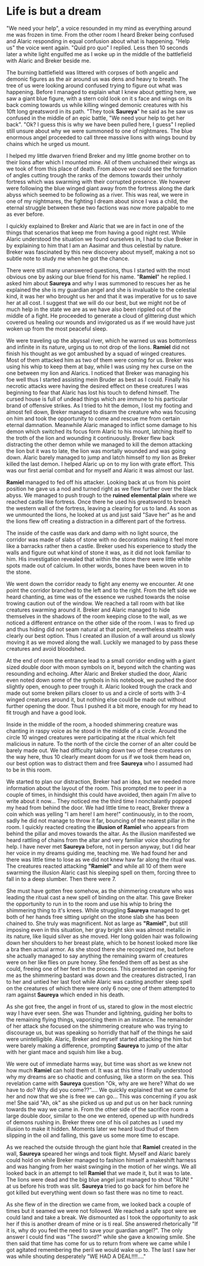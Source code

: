 # Life is but a dream
"We need your help", a voice resounded in my mind as everything around me was frozen in time. From the other room I heard Breker being confused and Alaric responding in equal confusion about what is happening. "Help us" the voice went again. "Quid pro quo" I replied. Less then 10 seconds later a white light engulfed me as I woke up in the middle of the battlefield with Alaric and Breker beside me.

The burning battlefield was littered with corpses of both angelic and demonic figures as the air around us was dens and heavy to breath. The tree of us were looking around confused trying to figure out what was happening. Before I managed to explain what I knew about getting here, we saw a giant blue figure, with a stern cold look on it s face and wings on its back coming towards us while killing winged demonic creatures with his 10ft long greatsword in its path. "They took **Saureya**" he said as he saw us confused in the middle of an epic battle, "We need your help to get her back". "Ok? I guess this is why we have been pulled here, I guess" I replied still unsure about why we were summoned to one of nightmares. The blue enormous angel proceeded to call three massive lions with wings bound by chains which he urged us mount.

I helped my little dwarven friend Breker and my little gnome brother on to their lions after which I mounted mine. All of them unchained their wings as we took of from this place of death. From above we could see the formation of angles cutting trough the ranks of the demons towards their unholy fortress which was swarming with their corrupted presence. We however were following the blue winged giant away from the fortress along the dark abyss which seemed to be following as a river. This was real, we were in one of my nightmares, the fighting I dream about since I was a child, the eternal struggle between these two factions was now more palpable to me as ever before.

I quickly explained to Breker and Alaric that we are in fact in one of the things that scenarios that keep me from having a good night rest. While Alaric understood the situation we found ourselves in, I had to clue Breker in by explaining to him that I am an Aasimar and thus celestial by nature. Breker was fascinated by this new discovery about myself, making a not so subtle note to study me when he got the chance.

There were still many unanswered questions, thus I started with the most obvious one by asking our blue friend for his name. "**Ramiel**" he replied. I asked him about **Saureya** and why I was summoned to rescues her as he explained the she is my guardian angel and she is invaluable to the celestial kind, it was her who brought us her and that it was imperative for us to save her at all cost. I suggest that we will do our best, but we might not be of much help in the state we are as we have also been rippled out of the middle of a fight. He proceeded to generate a cloud of glittering dust which covered us healing our wounds and invigorated us as if we would have just woken up from the most peaceful sleep.

We were traveling up the abyssal river, which he warned us was bottomless and infinite in its nature, urging us to not drop of the lions. **Ramiel** did not finish his thought as we got ambushed by a squad of winged creatures. Most of them attacked him as two of them were coming for us. Breker was using his whip to keep them at bay, while I was using my hex curse on the one between my lion and Alarics. I noticed that Breker was managing his foe well thus I started assisting mein Bruder as best as I could. Finally his necrotic attacks were having the desired effect on these creatures I was beginning to fear that Alaric has lost his touch to defend himself. The cursed house is full of undead things which are immune to his particular brand of offensive strikes. As I tried to hit the demon, I lost my footing and almost fell down, Breker managed to disarm the creature who was focusing on him and took the opportunity to come and rescue me from certain eternal damnation. Meanwhile Alaric managed to inflict some damage to his demon which switched its focus form Alaric to his mount, latching itself to the troth of the lion and wounding it continuously. Breker flew back distracting the other demon while we managed to kill the demon attacking the lion but it was to late, the lion was mortally wounded and was going down. Alaric barely managed to jump and latch himself to my lion as Breker killed the last demon. I helped Alaric up on to my lion with grate effort. This was our first aerial combat and for myself and Alaric it was almost our last.  

**Ramiel** managed to fed off his attacker. Looking back at us from his point position he gave us a nod and turned right as we flew further over the black abyss. We managed to push trough to the **ruined elemental plain** where we reached castle like fortress. Once there he used his greatsword to breach the western wall of the fortress, leaving a clearing for us to land. As soon as we unmounted the lions, he looked at us and just said "Save her" as he and the lions flew off creating a distraction in a different part of the fortress.

The inside of the castle was dark and damp with no light source, the corridor was made of slabs of stone with no decorations making it feel more like a barracks rather then a castle. Breker used his experience to study the walls and figure out what kind of stone it was, as it did not look familiar to him. His investigation revealed that within the stone there were little white spots made out of calcium. In other words, bones have been woven in to the stone.

We went down the corridor ready to fight any enemy we encounter. At one point the corridor branched to the left and to the right. From the left side we heard chanting, as time was of the essence we rushed towards the noise trowing caution out of the window. We reached a tall room with bat like creatures swarming around it. Breker and Alaric managed to hide themselves in the shadows of the room keeping close to the wall, as we noticed a different entrance on the other side of the room. I was to fired up and thus hiding did not seam natural at that point, nevertheless stealth was clearly our best option. Thus I created an illusion of a wall around us slowly moving it as we moved along the wall. Luckily we managed to by pass these creatures and avoid bloodshed.

At the end of room the entrance lead to a small corridor ending with a giant sized double door with moon symbols on it, beyond witch the chanting was resounding and echoing. After Alaric and Breker studied the door, Alaric even noted down some of the symbols in his notebook, we pushed the door slightly open, enough to peer trough it. Alaric looked trough the crack and made out some breken pillars closer to us and a circle of sorts with 3-4 winged creatures around it, but nothing else could be made out without further opening the door. Thus I pushed it a bit more, enough for my head to fit trough and have a good look.

Inside in the middle of the room, a hooded shimmering creature was chanting in raspy voice as he stood in the middle of a circle. Around the circle 10 winged creatures were participating at the ritual which felt malicious in nature. To the north of the circle the corner of an alter could be barely made out. We had difficulty taking down two of these creatures on the way here, thus 10 clearly meant doom for us if we took them head on, our best option was to distract them and free **Saureya** who I assumed had to be in this room.

We started to plan our distraction, Breker had an idea, but we needed more information about the layout of the room. This prompted me to peer in a couple of times, in hindsight this could have avoided, then again I'm alive to write about it now... They noticed me the third time I nonchalantly popped my head from behind the door. We had little time to react, Breker threw a coin which was yelling "I am here! I am here!" continuously, in to the room, sadly he did not manage to throw it far, bouncing of the nearest pillar in the room. I quickly reacted creating the **illusion of Ramiel** who appears from behind the pillar and moves towards the altar. As the illusion manifested we heard rattling of chains from the altar and very familiar voice shouting for help. I have never met **Saureya** before, not in person anyway, but I did hear her voice in my dreams guiding me, teaching me. We had found her and there was little time to lose as we did not knew haw far along the ritual was. The creatures reacted attacking **"Ramiel"** and while all 10 of them were swarming the illusion Alaric cast his sleeping spell on them, forcing three to fall in to a deep slumber. Then there were 7.

She must have gotten free somehow, as the shimmering creature who was leading the ritual cast a new spell of binding on the altar. This gave Breker the opportunity to run in to the room and use his whip to bring the shimmering thing to it's knees. While struggling **Saureya** managed to get both of her hands free sitting upright on the stone slab she has been chained to. She truly was magnificent. Not as large as **"Ramiel"**, but still imposing even in this situation, her gray bright skin was almost metallic in its nature, like liquid silver as she moved. Her long golden hair was following down her shoulders to her breast plate, which to be honest looked more like a bra then actual armor. As she stood there she recognized me, but before she actually managed to say anything the remaining swarm of creatures were on her like flies on pure honey. She fended them off as best as she could, freeing one of her feet in the process. This presented an opening for me as the shimmering bastard was down and the creatures distracted, I ran to her and untied her last foot while Alaric was casting another sleep spell on the creatures of which there were only 6 now; one of them attempted to ram against **Saureya** which ended in his death.

As she got free, the angel in front of us, stared to glow in the most electric way I have ever seen. She was Thunder and lightning, guiding her bolts to the remaining flying things, vaporizing them in an instance. The remainder of her attack she focused on the shimmering creature who was trying to discourage us, but was speaking so horridly that half of the things he said were unintelligible. Alaric, Breker and myself started attacking the him but were barely making a difference, prompting **Saureya** to jump of the altar with her giant mace and squish him like a bug.

We were out of immediate harms way, but time was short as we knew not how much **Ramiel** can hold them of. It was at this time I finally understood why my dreams are so chaotic and confusing, like a storm on the sea. This revelation came with **Saureya** question "Ok, why are we here? What do we have to do? Why did you come??".... We quickly explained that we came for her and now that we she is free we can go... This was concerning if you ask me! She said "Ah, ok" as she picked us up and put us on her back running towards the way we came in. From the other side of the sacrifice room a large double door, similar to the one we entered, opened up with hundreds of demons rushing in. Breker threw one of his oil patches as I used my illusion to make it hidden. Moments later we heard loud thud of them slipping in the oil and falling, this gave us some more time to escape.

As we reached the outside through the giant hole that **Ramiel** created in the wall, **Saureya** speared her wings and took flight. Myself and Alaric barely could hold on while Breker managed to fashion himself a makeshift harness and was hanging from her waist swinging in the motion of her wings. We all looked back in an attempt to tell **Ramiel** that we made it, but it was to late. The lions were dead and the big blue angel just managed to shout "RUN! **<add missing info here>**" at us before his troth was slit. **Saureya** tried to go back for him before he got killed but everything went down so fast there was no time to react.

As she flew of in the direction we came from, we looked back a couple of times but it seamed we were not followed. We reached a safe spot were we could land and take a break. We dismounted as I took the opportunity to ask her if this is another dream of mine or is ti real. She answered rhetorically "If it is, why do you feel the need to save your guardian angel?". The only answer I could find was "The sword?" while she gave a knowing smile. She then said that time has come for us to return from where we came while I got agitated remembering the peril we would wake up to. The last I saw her was while shouting desperately "WE HAD A DEAL!!!!...."
